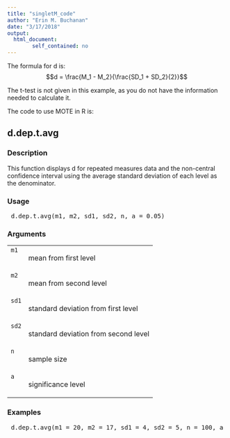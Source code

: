 ```yaml
---
title: "singletM_code"
author: "Erin M. Buchanan"
date: "3/17/2018"
output: 
  html_document:
        self_contained: no
---
```

 
The formula for d is: $$d = \frac{M_1 - M_2}{\frac{SD_1 + SD_2}{2}}$$
 
The t-test is not given in this example, as you do not have the information needed to calculate it. 
 
The code to use MOTE in R is: 
 

 
<h2>d.dep.t.avg</h2>  <h3>Description</h3>  <p>This function displays d for repeated measures data and the non-central confidence interval using the  average standard deviation of each level as the denominator. </p>   <h3>Usage</h3>  <pre> d.dep.t.avg(m1, m2, sd1, sd2, n, a = 0.05) </pre>   <h3>Arguments</h3>  <table summary="R argblock"> <tr valign="top"><td><code>m1</code></td> <td> <p>mean from first level</p> </td></tr> <tr valign="top"><td><code>m2</code></td> <td> <p>mean from second level</p> </td></tr> <tr valign="top"><td><code>sd1</code></td> <td> <p>standard deviation from first level</p> </td></tr> <tr valign="top"><td><code>sd2</code></td> <td> <p>standard deviation from second level</p> </td></tr> <tr valign="top"><td><code>n</code></td> <td> <p>sample size</p> </td></tr> <tr valign="top"><td><code>a</code></td> <td> <p>significance level</p> </td></tr> </table>   <h3>Examples</h3>  <pre> d.dep.t.avg(m1 = 20, m2 = 17, sd1 = 4, sd2 = 5, n = 100, a = .05) </pre>   </body></html> 
